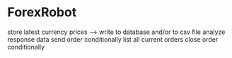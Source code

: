 # ForexRobot

store latest currency prices --> write to database and/or to csv file 
analyze response data
send order conditionally
list all current orders
close order conditionally

